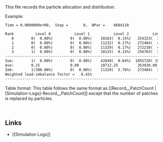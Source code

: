 This file records the particle allocation and distribution.

Example:
```markdown
Time = 0.0000000e+00,  Step =       0,  NPar =    6684118

Rank          Level 0           Level 1           Level 2           Level 3           Level 4           Level 5
   0        0(  0.00%)        0(  0.00%)    10163(  0.15%)   254323(  3.80%)  1520714( 22.75%)        0(  0.00%)
   1        0(  0.00%)        0(  0.00%)    11232(  0.17%)   272404(  4.08%)  1273177( 19.05%)        0(  0.00%)
   2        0(  0.00%)        0(  0.00%)    11329(  0.17%)   272230(  4.07%)  1273371( 19.05%)        0(  0.00%)
   3        1(  0.00%)        0(  0.00%)    10125(  0.15%)   256763(  3.84%)  1518286( 22.71%)        0(  0.00%)
----------------------------------------------------------------------------------------------------------------
Sum:        1(  0.00%)        0(  0.00%)    42849(  0.64%)  1055720( 15.79%)  5585548( 83.56%)        0(  0.00%)
Ave:        0.25              0.00          10712.25         263930.00        1396387.00              0.00
Imb:        1(300.00%)        0(  0.00%)    11329(  5.76%)   272404(  3.21%)  1520714(  8.90%)        0(  0.00%)
Weighted load-imbalance factor =   8.41%
----------------------------------------------------------------------------------------------------------------
```

Table format:
This table follows the same format as
[[Record__PatchCount | [Simulation-Logs]-Record__PatchCount]]
except that the number of patches is replaced by particles.

<br>

## Links
* [[Simulation Logs]]

